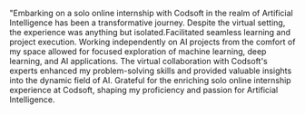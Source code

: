 "Embarking on a solo online internship with Codsoft in the realm of Artificial Intelligence has been a transformative journey. Despite the virtual setting, the experience was anything but isolated.Facilitated seamless learning and project execution. Working independently on AI projects from the comfort of my space allowed for focused exploration of machine learning, deep learning, and AI applications. The virtual collaboration with Codsoft's experts enhanced my problem-solving skills and provided valuable insights into the dynamic field of AI. Grateful for the enriching solo online internship experience at Codsoft, shaping my proficiency and passion for Artificial Intelligence.
